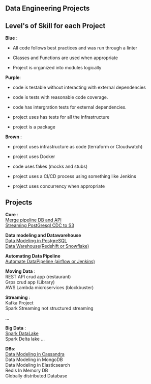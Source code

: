 ## Data Engineering Projects

## Level's of Skill for each Project

**Blue** :

* All code follows best practices and was run through a linter   

* Classes and Functions are used when appropriate  

* Project is organized into modules logically  


**Purple**:  


* code is testable without interacting with external dependencies

* code is tests with reasonable code coverage.

* code has intergration tests for external dependencies. 

* project uses has tests for all the infrastructure  

* project is a package   
 
**Brown** :

* project uses infrastructure as code (terraform or Cloudwatch)  

* project uses Docker

* code uses fakes (mocks and stubs)

* project uses a CI/CD process using something like Jenkins  

* project uses concurrency when appropriate  
  
  
## Projects     
 
**Core** :    
 [Merge pipeline DB and API](https://github.com/bclipp/data_engineering_projects/tree/master/project01)  
 [Streaming PostGresql CDC to S3](https://github.com/bclipp/data_engineering_projects/tree/master/project02)     

**Data modeling and Datawarehouse**         
 [Data Modeling in PostgreSQL](https://github.com/bclipp/data_engineering_projects/tree/master/project03)  
 [Data Warehouse(Redshift or Snowflake)](https://github.com/bclipp/data_engineering_projects/tree/master/project05)   

**Automating Data Pipeline**  
 [Automate DataPipeline (airflow or Jenkins)](https://github.com/bclipp/data_engineering_projects/tree/master/project07)  

 **Moving Data** :  
 REST API crud app (restaurant)  
 Grps crud  app (Library)  
AWS Lambda microservices (blockbuster)  

**Streaming** :   
 Kafka Project   
Spark Streaming not structured streaming

...


**Big Data** :  
[Spark DataLake](https://github.com/bclipp/data_engineering_projects/tree/master/project06)  
Spark Delta lake
...

**DBs**:  
 [Data Modeling in Cassandra](https://github.com/bclipp/data_engineering_projects/tree/master/project04)    
 Data Modeling in MongoDB  
  Data Modeling in Elasticsearch  
 Redis 
In Memory DB   
Globally distributed Database  
 




